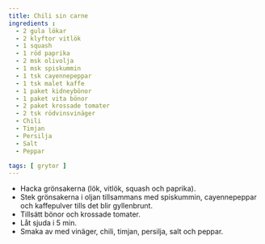 ```yaml
---
title: Chili sin carne
ingredients :
  - 2 gula lökar
  - 2 klyftor vitlök
  - 1 squash
  - 1 röd paprika
  - 2 msk olivolja
  - 1 msk spiskummin
  - 1 tsk cayennepeppar
  - 1 tsk malet kaffe
  - 1 paket kidneybönor
  - 1 paket vita bönor
  - 2 paket krossade tomater
  - 2 tsk rödvinsvinäger
  - Chili
  - Timjan
  - Persilja
  - Salt
  - Peppar

tags: [ grytor ]
---
```

* Hacka grönsakerna (lök, vitlök, squash och paprika). 
* Stek grönsakerna i oljan tillsammans med spiskummin, cayennepeppar och kaffepulver tills det blir gyllenbrunt.
* Tillsätt bönor och krossade tomater. 
* Låt sjuda i 5 min. 
* Smaka av med vinäger, chili, timjan, persilja, salt och peppar.